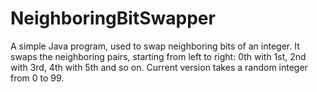# NeighboringBitSwapper
A simple Java program, used to swap neighboring bits of an integer.
It swaps the neighboring pairs, starting from left to right: 0th with 1st, 2nd with 3rd, 4th with 5th and so on.
Current version takes a random integer from 0 to 99.
